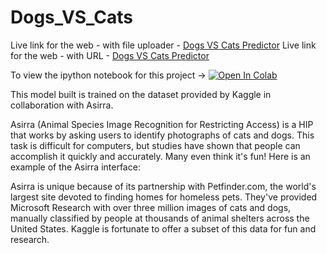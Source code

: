 # Dogs_VS_Cats

Live link for the web - with file uploader - [Dogs VS Cats Predictor](https://share.streamlit.io/hrushi11/dogs_vs_cats/main/script.py)
Live link for the web - with URL - [Dogs VS Cats Predictor](https://share.streamlit.io/hrushi11/dogs_vs_cats/main/main.py)

To view the ipython notebook for this project ->  [![Open In Colab](https://colab.research.google.com/assets/colab-badge.svg)](https://colab.research.google.com/drive/1R0M3hMms9tSKxyTYBgx_DYeM2PyGfmUh?usp=sharing)


This model built is trained on the dataset provided by Kaggle in collaboration with Asirra.

Asirra (Animal Species Image Recognition for Restricting Access) is a HIP that works by asking users to identify photographs of cats and dogs. 
This task is difficult for computers, but studies have shown that people can accomplish it quickly and accurately. 
Many even think it's fun! Here is an example of the Asirra interface:

Asirra is unique because of its partnership with Petfinder.com, the world's largest site devoted to finding homes for homeless pets. 
They've provided Microsoft Research with over three million images of cats and dogs, manually classified by people at thousands of animal shelters across the United States.
Kaggle is fortunate to offer a subset of this data for fun and research.
